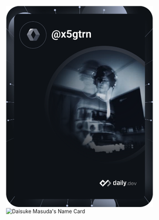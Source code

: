 <a href="https://app.daily.dev/x5gtrn"><img src="https://github.com/x5gtrn/x5gtrn/blob/main/devcard.svg" width="400" alt="Daisuke Masuda's Dev Card"/></a> <img src="https://x5gtrn.com/uploads/2020/f41a85b5f7.png" width="400" alt="Daisuke Masuda's Name Card"/>
